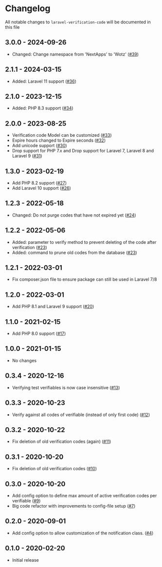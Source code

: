 # Changelog

All notable changes to `laravel-verification-code` will be documented in this file

## 3.0.0 - 2024-09-26

- Changed: Change namespace from 'NextApps' to 'Wotz' ([#39](https://github.com/wotzebra/laravel-verification-code/pull/39))

## 2.1.1 - 2024-03-15

- Added: Laravel 11 support ([#36](https://github.com/wotzebra/laravel-verification-code/pull/36))

## 2.1.0 - 2023-12-15

- Added: PHP 8.3 support ([#34](https://github.com/wotzebra/laravel-verification-code/pull/34))

## 2.0.0 - 2023-08-25
- Verification code Model can be customized ([#33](https://github.com/wotzebra/laravel-verification-code/pull/33))
- Expire hours changed to Expire seconds ([#32](https://github.com/wotzebra/laravel-verification-code/pull/32))
- Add unicode support ([#30](https://github.com/wotzebra/laravel-verification-code/pull/30))
- Drop support for PHP 7.x and Drop support for Laravel 7, Laravel 8 and Laravel 9 ([#31](https://github.com/wotzebra/laravel-verification-code/pull/31))

## 1.3.0 - 2023-02-19

- Add PHP 8.2 support ([#27](https://github.com/wotzebra/laravel-verification-code/pull/27))
- Add Laravel 10 support ([#26](https://github.com/wotzebra/laravel-verification-code/pull/26))

## 1.2.3 - 2022-05-18

- Changed: Do not purge codes that have not expired yet ([#24](https://github.com/wotzebra/laravel-verification-code/pull/24))

## 1.2.2 - 2022-05-06

- Added: parameter to verify method to prevent deleting of the code after verification ([#23](https://github.com/wotzebra/laravel-verification-code/pull/23))
- Added: command to prune old codes from the database ([#23](https://github.com/wotzebra/laravel-verification-code/pull/23))

## 1.2.1 - 2022-03-01

 - Fix composer.json file to ensure package can still be used in Laravel 7/8

## 1.2.0 - 2022-03-01

 - Add PHP 8.1 and Laravel 9 support ([#20](https://github.com/wotzebra/laravel-verification-code/pull/20))

## 1.1.0 - 2021-02-15

 - Add PHP 8.0 support ([#17](https://github.com/wotzebra/laravel-verification-code/pull/17))

## 1.0.0 - 2021-01-15

 - No changes

## 0.3.4 - 2020-12-16

- Verifying test verifiables is now case insensitive ([#13](https://github.com/wotzebra/laravel-verification-code/pull/13))

## 0.3.3 - 2020-10-23

- Verify against all codes of verifiable (instead of only first code) ([#12](https://github.com/wotzebra/laravel-verification-code/pull/12))

## 0.3.2 - 2020-10-22

- Fix deletion of old verification codes (again) ([#11](https://github.com/wotzebra/laravel-verification-code/pull/11))

## 0.3.1 - 2020-10-20

- Fix deletion of old verification codes ([#10](https://github.com/wotzebra/laravel-verification-code/pull/10))

## 0.3.0 - 2020-10-20

- Add config option to define max amount of active verification codes per verifiable ([#9](https://github.com/wotzebra/laravel-verification-code/pull/9))
- Big code refactor with improvements to config-file setup ([#7](https://github.com/wotzebra/laravel-verification-code/pull/7))

## 0.2.0 - 2020-09-01

- Add config option to allow customization of the notification class. ([#4](https://github.com/wotzebra/laravel-verification-code/pull/4))

## 0.1.0 - 2020-02-20

- Initial release

